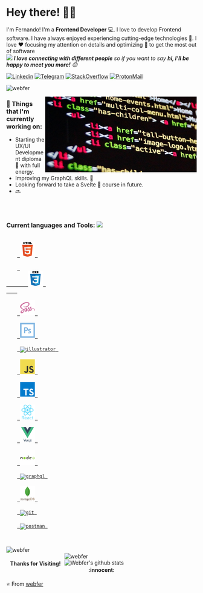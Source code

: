 <!-- Greeting -->

# Hey there! :wave::smiley:

<!--Introduction -->

I'm Fernando! I'm a **Frontend Developer** :computer:. I love to develop Frontend software. I
have always enjoyed experiencing cutting-edge technologies :busstop:. I love :hearts:
focusing my attention on details and optimizing :100: to get the most out
of software
<br>
<img src="https://media.giphy.com/media/LnQjpWaON8nhr21vNW/giphy.gif" width="40"> <em><b>I love connecting with different people</b> so if you want to say <b>hi, I'll be happy to meet you more!</b> :blush:</em>

<!-- Your badges -->

[![Linkedin](https://img.shields.io/badge/-@webfer-blue?style=flat&logo=Linkedin&logoColor=white)](https://www.linkedin.com/in/webfer)
[![Telegram](https://img.shields.io/badge/-@webfer-blue?style=flat&logo=Telegram&logoColor=white)](https://t.me/webfer)
[![StackOverflow](https://img.shields.io/badge/-@webfer-F58025?style=flat&logo=StackOverflow&logoColor=white)](https://stackoverflow.com/users/6405444)
[![ProtonMail](https://img.shields.io/badge/-mx7.can-7d92e8?style=flat&logo=ProtonMail&logoColor=white)](mailto:mx7.can@pm.me)

<p align="left"> 
<img src="https://komarev.com/ghpvc/?username=webfer&label=Profile%20views&color=0e75b6&style=flat" alt="webfer" /> 
</p>

<!-- Working img -->
<img src="https://github.com/webfer/webfer/blob/main/src/img/code-git.jpg" alt="code" align="right" width="auto" height="200" />

<!-- block-->
### 💼 Things that I'm currently working on:

* Starting the UX/UI Development diploma :page_with_curl: with full energy.
* Improving my GraphQL skills. :star2:
* Looking forward to take a Svelte :telescope: course in future.
* 🔜
<br>
<br>

### Current languages and Tools: <img src="https://media.giphy.com/media/WUlplcMpOCEmTGBtBW/giphy.gif" width="30">

<p> 
<code>
    <a href="https://www.w3.org/html/" target="_blank" rel="noreferrer"> <img src="https://raw.githubusercontent.com/devicons/devicon/master/icons/html5/html5-original-wordmark.svg" alt="html5" width="40" height="40"/> </a> 
</code>
<code>
    <a href="https://www.w3schools.com/css/" target="_blank" rel="noreferrer"> 
        <img src="https://raw.githubusercontent.com/devicons/devicon/master/icons/css3/css3-original-wordmark.svg" alt="css3" width="40" height="40"/> 
    </a> 
</code>
<code>
    <a href="https://sass-lang.com" target="_blank" rel="noreferrer"> <img src="https://raw.githubusercontent.com/devicons/devicon/master/icons/sass/sass-original.svg" alt="sass" width="40" height="40"/> </a>
</code>
<code>
    <a href="https://www.photoshop.com/en" target="_blank" rel="noreferrer"> <img src="https://raw.githubusercontent.com/devicons/devicon/master/icons/photoshop/photoshop-line.svg" alt="photoshop" width="40" height="40"/> </a>
</code>
<code>
    <a href="https://www.adobe.com/in/products/illustrator.html" target="_blank" rel="noreferrer"> <img src="https://www.vectorlogo.zone/logos/adobe_illustrator/adobe_illustrator-icon.svg" alt="illustrator" width="40" height="40"/> </a> 
</code>
<code>
    <a href="https://developer.mozilla.org/en-US/docs/Web/JavaScript" target="_blank" rel="noreferrer"> <img src="https://raw.githubusercontent.com/devicons/devicon/master/icons/javascript/javascript-original.svg" alt="javascript" width="40" height="40"/> </a>
</code>
<code>
    <a href="https://www.typescriptlang.org/" target="_blank" rel="noreferrer"> <img src="https://raw.githubusercontent.com/devicons/devicon/master/icons/typescript/typescript-original.svg" alt="typescript" width="40" height="40"/> </a>
</code>

<code>
    <a href="https://reactjs.org/" target="_blank" rel="noreferrer"> <img src="https://raw.githubusercontent.com/devicons/devicon/master/icons/react/react-original-wordmark.svg" alt="react" width="40" height="40"/> </a>
</code>
<code>
    <a href="https://vuejs.org/" target="_blank" rel="noreferrer"> <img src="https://raw.githubusercontent.com/devicons/devicon/master/icons/vuejs/vuejs-original-wordmark.svg" alt="vuejs" width="40" height="40"/> </a>
</code>
<code>
    <a href="https://nodejs.org" target="_blank" rel="noreferrer"> <img src="https://raw.githubusercontent.com/devicons/devicon/master/icons/nodejs/nodejs-original-wordmark.svg" alt="nodejs" width="40" height="40"/> </a>
</code>
<code>
    <a href="https://graphql.org" target="_blank" rel="noreferrer"> <img src="https://www.vectorlogo.zone/logos/graphql/graphql-icon.svg" alt="graphql" width="40" height="40"/> </a>
</code>
<code>
    <a href="https://www.mongodb.com/" target="_blank" rel="noreferrer"> <img src="https://raw.githubusercontent.com/devicons/devicon/master/icons/mongodb/mongodb-original-wordmark.svg" alt="mongodb" width="40" height="40"/> </a>
</code>
<code>
    <a href="https://git-scm.com/" target="_blank" rel="noreferrer"> <img src="https://www.vectorlogo.zone/logos/git-scm/git-scm-icon.svg" alt="git" width="40" height="40"/> </a> 
</code>
<code>
    <a href="https://postman.com" target="_blank" rel="noreferrer"> <img src="https://www.vectorlogo.zone/logos/getpostman/getpostman-icon.svg" alt="postman" width="40" height="40"/> </a> 
</code>
</p>


<br>

<p><img width="350" height="auto" align="left" src="https://github-readme-stats.vercel.app/api/top-langs?username=webfer&show_icons=true&locale=en&layout=compact&theme=algolia" alt="webfer" /></p>





<p><img width="350" height="auto" align="right" align="center" src="https://github-readme-streak-stats.herokuapp.com/?user=webfer&theme=algolia" alt="webfer" /></p>
<br>
  <a href="https://github.com/webfer?tab=repositories">
    <img width="350" height="auto" align="right" alt="Webfer's github stats" 
         src="https://github-readme-stats.vercel.app/api?username=webfer&show_icons=true&theme=algolia&count_private=true" />
  </a>

<h4 align="center"> Thanks for Visiting! :innocent:</h4>

:star: From [webfer](https://github.com/webfer)